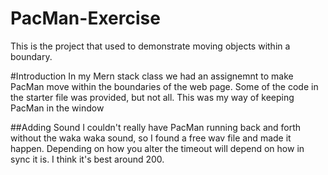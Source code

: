 # PacMan-Exercise
This is the project that used to demonstrate moving objects within a boundary.


#Introduction
In my Mern stack class we had an assignemnt to make PacMan move within the boundaries of the web page. Some of the code in the starter file was provided, but not all. This was my way of keeping PacMan in the window


##Adding Sound
I couldn't really have PacMan running back and forth without the waka waka sound, so I found a free wav file and made it happen. Depending on how you alter the timeout will depend on how in sync it is. I think it's best around 200.
